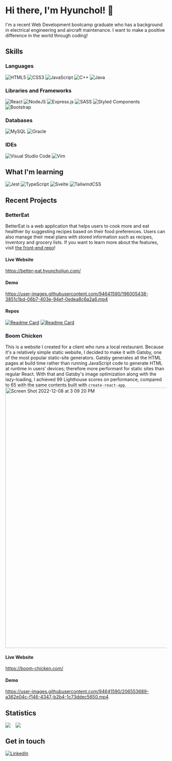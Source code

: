 # Hi there, I'm Hyunchol! 👋

I'm a recent Web Development bootcamp graduate who has a background in electrical engineering and aircraft maintenance. I want to make a positive difference in the world through coding!

## Skills

### Languages
![HTML5](https://img.shields.io/badge/html5-%23E34F26.svg?style=for-the-badge&logo=html5&logoColor=white)
![CSS3](https://img.shields.io/badge/css3-%231572B6.svg?style=for-the-badge&logo=css3&logoColor=white)
![JavaScript](https://img.shields.io/badge/javascript-%23323330.svg?style=for-the-badge&logo=javascript&logoColor=%23F7DF1E)
![C++](https://img.shields.io/badge/c++-%2300599C.svg?style=for-the-badge&logo=c%2B%2B&logoColor=white)
![Java](https://img.shields.io/badge/java-%23ED8B00.svg?style=for-the-badge&logo=java&logoColor=white)

### Libraries and Frameworks
![React](https://img.shields.io/badge/react-%2320232a.svg?style=for-the-badge&logo=react&logoColor=%2361DAFB)
![NodeJS](https://img.shields.io/badge/node.js-6DA55F?style=for-the-badge&logo=node.js&logoColor=white)
![Express.js](https://img.shields.io/badge/express.js-%23404d59.svg?style=for-the-badge&logo=express&logoColor=%2361DAFB)
![SASS](https://img.shields.io/badge/SASS-hotpink.svg?style=for-the-badge&logo=SASS&logoColor=white)
![Styled Components](https://img.shields.io/badge/styled--components-DB7093?style=for-the-badge&logo=styled-components&logoColor=white)
![Bootstrap](https://img.shields.io/badge/bootstrap-%23563D7C.svg?style=for-the-badge&logo=bootstrap&logoColor=white)

### Databases
![MySQL](https://img.shields.io/badge/mysql-%2300f.svg?style=for-the-badge&logo=mysql&logoColor=white)
![Oracle](https://img.shields.io/badge/Oracle-F80000?style=for-the-badge&logo=oracle&logoColor=white)

### IDEs
![Visual Studio Code](https://img.shields.io/badge/Visual%20Studio%20Code-0078d7.svg?style=for-the-badge&logo=visual-studio-code&logoColor=white)
![Vim](https://img.shields.io/badge/VIM-%2311AB00.svg?style=for-the-badge&logo=vim&logoColor=white)

## What I'm learning
![Jest](https://img.shields.io/badge/-jest-%23C21325?style=for-the-badge&logo=jest&logoColor=white)
![TypeScript](https://img.shields.io/badge/typescript-%23007ACC.svg?style=for-the-badge&logo=typescript&logoColor=white)
![Svelte](https://img.shields.io/badge/svelte-%23f1413d.svg?style=for-the-badge&logo=svelte&logoColor=white)
![TailwindCSS](https://img.shields.io/badge/tailwindcss-%2338B2AC.svg?style=for-the-badge&logo=tailwind-css&logoColor=white)

## Recent Projects

### BetterEat

BetterEat is a web application that helps users to cook more and eat healthier by suggesting recipes based on their food preferences. Users can also manage their meal plans with stored information such as recipes, inventory and grocery lists. If you want to learn more about the features, visit [the front-end repo](https://github.com/hyunchol-jun/better-eat-client)!

#### Live Website
https://better-eat.hyuncholjun.com/

#### Demo
https://user-images.githubusercontent.com/94641590/196005438-3851c1bd-06b7-403e-94ef-0edea8c6a2a6.mp4

#### Repos
[![Readme Card](https://github-readme-stats.vercel.app/api/pin/?username=hyunchol-jun&repo=better-eat-client&theme=github_dark&hide_border=true)](https://github.com/hyunchol-jun/better-eat-client)
[![Readme Card](https://github-readme-stats.vercel.app/api/pin/?username=hyunchol-jun&repo=better-eat-server&theme=github_dark&hide_border=true)](https://github.com/hyunchol-jun/better-eat-server)

### Boom Chicken

This is a website I created for a client who runs a local restaurant.
Because it's a relatively simple static website, I decided to make it with Gatsby, one of the most popular static-site generators. Gatsby generates all the HTML pages at build time rather than running JavaScript code to generate HTML at runtime in users' devices; therefore more performant for static sites than regular React. 
With that and Gatsby's image optimization along with the lazy-loading, I achieved 99 Lighthouse scores on performance, compared to 65 with the same contents built with `create-react-app`.
<img width="815" alt="Screen Shot 2022-12-08 at 3 09 20 PM" src="https://user-images.githubusercontent.com/94641590/206558616-f6164da2-4d54-409e-8c31-4f4527145bf0.png">

#### Live Website
https://boom-chicken.com/

#### Demo
https://user-images.githubusercontent.com/94641590/206553689-a362e04c-f146-4347-b2b4-1c73ddec5650.mp4

## Statistics
<div style="display: flex; align-items: flex-start; gap: 1rem;">
<img src="https://github-readme-stats.vercel.app/api?username=hyunchol-jun&show_icons=true&theme=github_dark&hide_border=true" />

<img src="https://github-readme-stats.vercel.app/api/top-langs/?username=hyunchol-jun&layout=compact&theme=github_dark&hide_border=true" />
</div>

## Get in touch
[![LinkedIn](https://img.shields.io/badge/linkedin-%230077B5.svg?style=for-the-badge&logo=linkedin&logoColor=white)](https://in.linkedin.com/in/hyunchol-jun)

<!--
**hyunchol-jun/hyunchol-jun** is a ✨ _special_ ✨ repository because its `README.md` (this file) appears on your GitHub profile.

Here are some ideas to get you started:

- 🔭 I’m currently working on ...
- 🌱 I’m currently learning ...
- 👯 I’m looking to collaborate on ...
- 🤔 I’m looking for help with ...
- 💬 Ask me about ...
- 📫 How to reach me: ...
- 😄 Pronouns: ...
- ⚡ Fun fact: ...
-->
